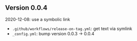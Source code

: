 <!-- SPDX-License-Identifier: CC0-1.0 -->
<!-- SPDX-FileCopyrightText: 2022 The Foundation for Public Code <info@publiccode.net>, https://standard.publiccode.net/AUTHORS -->

## Version 0.0.4

2020-12-08: use a symbolic link

 * `.github/workflows/release-on-tag.yml`: get text via symlink
 * `_config.yml`: bump version 0.0.3 -> 0.0.4
